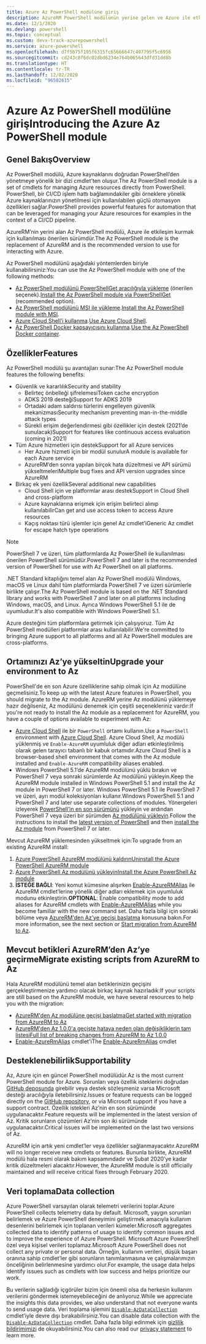 ```yaml
---
title: Azure Az PowerShell modülüne giriş
description: AzureRM PowerShell modülünün yerine gelen ve Azure ile etkileşim kurmak için önerilen Az PowerShell modülüne giriş.
ms.date: 12/1/2020
ms.devlang: powershell
ms.topic: conceptual
ms.custom: devx-track-azurepowershell
ms.service: azure-powershell
ms.openlocfilehash: d7f5b75f195f6315fc65666647c407795f5c6956
ms.sourcegitcommit: cd243c8f6dc02dbd6234e764b065643dfd31dd8b
ms.translationtype: HT
ms.contentlocale: tr-TR
ms.lasthandoff: 12/02/2020
ms.locfileid: "96502615"
---
```

# <a name="introducing-the-azure-az-powershell-module"></a><span data-ttu-id="7e4fa-103">Azure Az PowerShell modülüne giriş</span><span class="sxs-lookup"><span data-stu-id="7e4fa-103">Introducing the Azure Az PowerShell module</span></span>

## <a name="overview"></a><span data-ttu-id="7e4fa-104">Genel Bakış</span><span class="sxs-lookup"><span data-stu-id="7e4fa-104">Overview</span></span>

<span data-ttu-id="7e4fa-105">Az PowerShell modülü, Azure kaynaklarını doğrudan PowerShell’den yönetmeye yönelik bir dizi cmdlet’ten oluşur.</span><span class="sxs-lookup"><span data-stu-id="7e4fa-105">The Az PowerShell module is a set of cmdlets for managing Azure resources directly from PowerShell.</span></span> <span data-ttu-id="7e4fa-106">PowerShell, bir CI/CD işlem hattı bağlamındakiler gibi örneklere yönelik Azure kaynaklarınızın yönetilmesi için kullanılabilen güçlü otomasyon özellikleri sağlar.</span><span class="sxs-lookup"><span data-stu-id="7e4fa-106">PowerShell provides powerful features for automation that can be leveraged for managing your Azure resources for examples in the context of a CI/CD pipeline.</span></span>

<span data-ttu-id="7e4fa-107">AzureRM’nin yerini alan Az PowerShell modülü, Azure ile etkileşim kurmak için kullanılması önerilen sürümdür.</span><span class="sxs-lookup"><span data-stu-id="7e4fa-107">The Az PowerShell module is the replacement of AzureRM and is the recommended version to use for interacting with Azure.</span></span>

<span data-ttu-id="7e4fa-108">Az PowerShell modülünü aşağıdaki yöntemlerden biriyle kullanabilirsiniz:</span><span class="sxs-lookup"><span data-stu-id="7e4fa-108">You can use the Az PowerShell module with one of the following methods:</span></span>

* <span data-ttu-id="7e4fa-109">[Az PowerShell modülünü PowerShellGet aracılığıyla yükleme](install-az-ps.md) (önerilen seçenek).</span><span class="sxs-lookup"><span data-stu-id="7e4fa-109">[Install the Az PowerShell module via PowerShellGet](install-az-ps.md) (recommended option).</span></span>
* <span data-ttu-id="7e4fa-110">[Az PowerShell modülünü MSI ile yükleme](install-az-ps-msi.md).</span><span class="sxs-lookup"><span data-stu-id="7e4fa-110">[Install the Az PowerShell module with MSI](install-az-ps-msi.md).</span></span>
* <span data-ttu-id="7e4fa-111">[Azure Cloud Shell’i kullanma](/azure/cloud-shell/overview).</span><span class="sxs-lookup"><span data-stu-id="7e4fa-111">[Use Azure Cloud Shell](/azure/cloud-shell/overview).</span></span>
* <span data-ttu-id="7e4fa-112">[Az PowerShell Docker kapsayıcısını kullanma](azureps-in-docker.md).</span><span class="sxs-lookup"><span data-stu-id="7e4fa-112">[Use the Az PowerShell Docker container](azureps-in-docker.md).</span></span>

## <a name="features"></a><span data-ttu-id="7e4fa-113">Özellikler</span><span class="sxs-lookup"><span data-stu-id="7e4fa-113">Features</span></span>

<span data-ttu-id="7e4fa-114">Az PowerShell modülü şu avantajları sunar:</span><span class="sxs-lookup"><span data-stu-id="7e4fa-114">The Az PowerShell module features the following benefits:</span></span>

* <span data-ttu-id="7e4fa-115">Güvenlik ve kararlılık</span><span class="sxs-lookup"><span data-stu-id="7e4fa-115">Security and stability</span></span>
  * <span data-ttu-id="7e4fa-116">Belirteç önbelleği şifrelemesi</span><span class="sxs-lookup"><span data-stu-id="7e4fa-116">Token cache encryption</span></span>
  * <span data-ttu-id="7e4fa-117">ADKS 2019 desteği</span><span class="sxs-lookup"><span data-stu-id="7e4fa-117">Support for ADKS 2019</span></span>
  * <span data-ttu-id="7e4fa-118">Ortadaki adam saldırısı türlerini engelleyen güvenlik mekanizması</span><span class="sxs-lookup"><span data-stu-id="7e4fa-118">Security mechanism preventing man-in-the-middle attack types</span></span>
  * <span data-ttu-id="7e4fa-119">Sürekli erişim değerlendirmesi gibi özellikler için destek (2021’de sunulacak)</span><span class="sxs-lookup"><span data-stu-id="7e4fa-119">Support for features like continuous access evaluation (coming in 2021)</span></span>
* <span data-ttu-id="7e4fa-120">Tüm Azure hizmetleri için destek</span><span class="sxs-lookup"><span data-stu-id="7e4fa-120">Support for all Azure services</span></span>
  * <span data-ttu-id="7e4fa-121">Her Azure hizmeti için bir modül sunulur</span><span class="sxs-lookup"><span data-stu-id="7e4fa-121">A module is available for each Azure service</span></span>
  * <span data-ttu-id="7e4fa-122">AzureRM’den sonra yapılan birçok hata düzeltmesi ve API sürümü yükseltmeleri</span><span class="sxs-lookup"><span data-stu-id="7e4fa-122">Multiple bug fixes and API version upgrades since AzureRM</span></span>
* <span data-ttu-id="7e4fa-123">Birkaç ek yeni özellik</span><span class="sxs-lookup"><span data-stu-id="7e4fa-123">Several additional new capabilities</span></span>
  * <span data-ttu-id="7e4fa-124">Cloud Shell için ve platformlar arası destek</span><span class="sxs-lookup"><span data-stu-id="7e4fa-124">Support in Cloud Shell and cross-platform</span></span>
  * <span data-ttu-id="7e4fa-125">Azure kaynaklarına erişmek için erişim belirteci alınıp kullanılabilir</span><span class="sxs-lookup"><span data-stu-id="7e4fa-125">Can get and use access token to access Azure resources</span></span>
  * <span data-ttu-id="7e4fa-126">Kaçış noktası türü işlemler için genel Az cmdlet’i</span><span class="sxs-lookup"><span data-stu-id="7e4fa-126">Generic Az cmdlet for escape hatch type operations</span></span>

> [!NOTE]
> <span data-ttu-id="7e4fa-127">PowerShell 7 ve üzeri, tüm platformlarda Az PowerShell ile kullanılması önerilen PowerShell sürümüdür.</span><span class="sxs-lookup"><span data-stu-id="7e4fa-127">PowerShell 7 and later is the recommended version of PowerShell for use with Az PowerShell on all platforms.</span></span>

<span data-ttu-id="7e4fa-128">.NET Standard kitaplığını temel alan Az PowerShell modülü Windows, macOS ve Linux dahil tüm platformlarda PowerShell 7 ve üzeri sürümlerle birlikte çalışır.</span><span class="sxs-lookup"><span data-stu-id="7e4fa-128">The Az PowerShell module is based on the .NET Standard library and works with PowerShell 7 and later on all platforms including Windows, macOS, and Linux.</span></span> <span data-ttu-id="7e4fa-129">Ayrıca Windows PowerShell 5.1 ile de uyumludur.</span><span class="sxs-lookup"><span data-stu-id="7e4fa-129">It's also compatible with Windows PowerShell 5.1.</span></span>

<span data-ttu-id="7e4fa-130">Azure desteğini tüm platformlara getirmek için çalışıyoruz. Tüm Az PowerShell modülleri platformlar arası kullanılabilir.</span><span class="sxs-lookup"><span data-stu-id="7e4fa-130">We're committed to bringing Azure support to all platforms and all Az PowerShell modules are cross-platforms.</span></span>

## <a name="upgrade-your-environment-to-az"></a><span data-ttu-id="7e4fa-131">Ortamınızı Az’ye yükseltin</span><span class="sxs-lookup"><span data-stu-id="7e4fa-131">Upgrade your environment to Az</span></span>

<span data-ttu-id="7e4fa-132">PowerShell'de en son Azure özelliklerine sahip olmak için Az modülüne geçmelisiniz.</span><span class="sxs-lookup"><span data-stu-id="7e4fa-132">To keep up with the latest Azure features in PowerShell, you should migrate to the Az module.</span></span> <span data-ttu-id="7e4fa-133">AzureRM yerine Az modülünü yüklemeye hazır değilseniz, Az modülünü denemek için çeşitli seçenekleriniz vardır:</span><span class="sxs-lookup"><span data-stu-id="7e4fa-133">If you're not ready to install the Az module as a replacement for AzureRM, you have a couple of options available to experiment with Az:</span></span>

* <span data-ttu-id="7e4fa-134">[Azure Cloud Shell](/azure/cloud-shell/overview) ile bir `PowerShell` ortamı kullanın.</span><span class="sxs-lookup"><span data-stu-id="7e4fa-134">Use a `PowerShell` environment with [Azure Cloud Shell](/azure/cloud-shell/overview).</span></span> <span data-ttu-id="7e4fa-135">Azure Cloud Shell, Az modülü yüklenmiş ve `Enable-AzureRM` uyumluluk diğer adları etkinleştirilmiş olarak gelen tarayıcı tabanlı bir kabuk ortamıdır.</span><span class="sxs-lookup"><span data-stu-id="7e4fa-135">Azure Cloud Shell is a browser-based shell environment that comes with the Az module installed and `Enable-AzureRM` compatibility aliases enabled.</span></span>
* <span data-ttu-id="7e4fa-136">Windows PowerShell 5.1’de AzureRM modülünü yüklü bırakın ve PowerShell 7 veya sonraki sürümlerde Az modülünü yükleyin.</span><span class="sxs-lookup"><span data-stu-id="7e4fa-136">Keep the AzureRM module installed in Windows PowerShell 5.1 and install the Az module in PowerShell 7 or later.</span></span> <span data-ttu-id="7e4fa-137">Windows PowerShell 5.1 ile PowerShell 7 ve üzeri, ayrı modül koleksiyonları kullanır.</span><span class="sxs-lookup"><span data-stu-id="7e4fa-137">Windows PowerShell 5.1 and PowerShell 7 and later use separate collections of modules.</span></span> <span data-ttu-id="7e4fa-138">Yönergeleri izleyerek [PowerShell’in en son sürümünü](/powershell/scripting/install/installing-powershell) yükleyin ve ardından PowerShell 7 veya üzeri bir sürümden [Az modülünü yükleyin](install-az-ps.md).</span><span class="sxs-lookup"><span data-stu-id="7e4fa-138">Follow the instructions to install the [latest version of PowerShell](/powershell/scripting/install/installing-powershell) and then [install the Az module](install-az-ps.md) from PowerShell 7 or later.</span></span>

<span data-ttu-id="7e4fa-139">Mevcut AzureRM yüklemesinden yükseltmek için:</span><span class="sxs-lookup"><span data-stu-id="7e4fa-139">To upgrade from an existing AzureRM install:</span></span>

1. [<span data-ttu-id="7e4fa-140">Azure PowerShell AzureRM modülünü kaldırın</span><span class="sxs-lookup"><span data-stu-id="7e4fa-140">Uninstall the Azure PowerShell AzureRM module</span></span>](/powershell/azure/uninstall-az-ps#uninstall-the-azurerm-module)
1. [<span data-ttu-id="7e4fa-141">Azure PowerShell Az modülünü yükleyin</span><span class="sxs-lookup"><span data-stu-id="7e4fa-141">Install the Azure PowerShell Az module</span></span>](install-az-ps.md)
1. <span data-ttu-id="7e4fa-142">**İSTEĞE BAĞLI**: Yeni komut kümesine alışırken [Enable-AzureRMAlias](/powershell/module/az.accounts/enable-azurermalias) ile AzureRM cmdlet’lerine yönelik diğer adları eklemek için uyumluluk modunu etkinleştirin.</span><span class="sxs-lookup"><span data-stu-id="7e4fa-142">**OPTIONAL**: Enable compatibility mode to add aliases for AzureRM cmdlets with [Enable-AzureRMAlias](/powershell/module/az.accounts/enable-azurermalias) while you become familiar with the new command set.</span></span> <span data-ttu-id="7e4fa-143">Daha fazla bilgi için sonraki bölüme veya [AzureRM'den Az’ye geçişi başlatma](migrate-from-azurerm-to-az.md) konusuna bakın.</span><span class="sxs-lookup"><span data-stu-id="7e4fa-143">For more information, see the next section or [Start migration from AzureRM to Az](migrate-from-azurerm-to-az.md).</span></span>

## <a name="migrate-existing-scripts-from-azurerm-to-az"></a><span data-ttu-id="7e4fa-144">Mevcut betikleri AzureRM’den Az’ye geçirme</span><span class="sxs-lookup"><span data-stu-id="7e4fa-144">Migrate existing scripts from AzureRM to Az</span></span>

<span data-ttu-id="7e4fa-145">Hala AzureRM modülünü temel alan betiklerinizin geçişini gerçekleştirmenize yardımcı olacak birkaç kaynak hazırladık:</span><span class="sxs-lookup"><span data-stu-id="7e4fa-145">If your scripts are still based on the AzureRM module, we have several resources to help you with the migration:</span></span>

* [<span data-ttu-id="7e4fa-146">AzureRM'den Az modülüne geçişi başlatma</span><span class="sxs-lookup"><span data-stu-id="7e4fa-146">Get started with migration from AzureRM to Az</span></span>](migrate-from-azurerm-to-az.md)
* [<span data-ttu-id="7e4fa-147">AzureRM'den Az 1.0.0'a geçişte hataya neden olan değişikliklerin tam listesi</span><span class="sxs-lookup"><span data-stu-id="7e4fa-147">Full list of breaking changes from AzureRM to Az 1.0.0</span></span>](migrate-az-1.0.0.md)
* <span data-ttu-id="7e4fa-148">[Enable-AzureRmAlias](/powershell/module/az.accounts/enable-azurermalias) cmdlet'i</span><span class="sxs-lookup"><span data-stu-id="7e4fa-148">The [Enable-AzureRmAlias](/powershell/module/az.accounts/enable-azurermalias) cmdlet</span></span>

## <a name="supportability"></a><span data-ttu-id="7e4fa-149">Desteklenebilirlik</span><span class="sxs-lookup"><span data-stu-id="7e4fa-149">Supportability</span></span>

<span data-ttu-id="7e4fa-150">Az, Azure için en güncel PowerShell modülüdür.</span><span class="sxs-lookup"><span data-stu-id="7e4fa-150">Az is the most current PowerShell module for Azure.</span></span> <span data-ttu-id="7e4fa-151">Sorunları veya özellik isteklerini doğrudan [GitHub deposunda](https://github.com/Azure/azure-powershell) girebilir veya destek sözleşmeniz varsa Microsoft desteği aracılığıyla iletebilirsiniz.</span><span class="sxs-lookup"><span data-stu-id="7e4fa-151">Issues or feature requests can be logged directly on the [GitHub repository](https://github.com/Azure/azure-powershell), or via Microsoft support if you have a support contract.</span></span> <span data-ttu-id="7e4fa-152">Özellik istekleri Az’nin en son sürümünde uygulanacaktır.</span><span class="sxs-lookup"><span data-stu-id="7e4fa-152">Feature requests will be implemented in the latest version of Az.</span></span> <span data-ttu-id="7e4fa-153">Kritik sorunların çözümleri Az’nin son iki sürümünde uygulanacaktır.</span><span class="sxs-lookup"><span data-stu-id="7e4fa-153">Critical issues will be implemented on the last two versions of Az.</span></span>

<span data-ttu-id="7e4fa-154">AzureRM için artık yeni cmdlet’ler veya özellikler sağlanmayacaktır.</span><span class="sxs-lookup"><span data-stu-id="7e4fa-154">AzureRM will no longer receive new cmdlets or features.</span></span> <span data-ttu-id="7e4fa-155">Bununla birlikte, AzureRM modülü hala resmi olarak bakım kapsamındadır ve Şubat 2020’ye kadar kritik düzeltmeleri alacaktır.</span><span class="sxs-lookup"><span data-stu-id="7e4fa-155">However, the AzureRM module is still officially maintained and will receive critical fixes through February 2020.</span></span>

## <a name="data-collection"></a><span data-ttu-id="7e4fa-156">Veri toplama</span><span class="sxs-lookup"><span data-stu-id="7e4fa-156">Data collection</span></span>

<span data-ttu-id="7e4fa-157">Azure PowerShell varsayılan olarak telemetri verilerini toplar.</span><span class="sxs-lookup"><span data-stu-id="7e4fa-157">Azure PowerShell collects telemetry data by default.</span></span> <span data-ttu-id="7e4fa-158">Microsoft, yaygın sorunları belirlemek ve Azure PowerShell deneyimini geliştirmek amacıyla kullanım desenlerini belirlemek için toplanan verileri kümeler.</span><span class="sxs-lookup"><span data-stu-id="7e4fa-158">Microsoft aggregates collected data to identify patterns of usage to identify common issues and to improve the experience of Azure PowerShell.</span></span>
<span data-ttu-id="7e4fa-159">Microsoft Azure PowerShell özel veya kişisel verileri toplamaz.</span><span class="sxs-lookup"><span data-stu-id="7e4fa-159">Microsoft Azure PowerShell does not collect any private or personal data.</span></span> <span data-ttu-id="7e4fa-160">Örneğin, kullanım verileri, düşük başarı oranına sahip cmdlet’ler gibi sorunların tanımlanmasına ve çalışmalarımızın önceliğinin belirlenmesine yardımcı olur.</span><span class="sxs-lookup"><span data-stu-id="7e4fa-160">For example, the usage data helps identify issues such as cmdlets with low success and helps prioritize our work.</span></span>

<span data-ttu-id="7e4fa-161">Bu verilerin sağladığı içgörüler bizim için önemli olsa da herkesin kullanım verilerini göndermek istemeyebileceğini de anlıyoruz.</span><span class="sxs-lookup"><span data-stu-id="7e4fa-161">While we appreciate the insights this data provides, we also understand that not everyone wants to send usage data.</span></span> <span data-ttu-id="7e4fa-162">Veri toplama işlemini [`Disable-AzDataCollection`](/powershell/module/az.accounts/disable-azdatacollection) cmdlet’iyle devre dışı bırakabilirsiniz.</span><span class="sxs-lookup"><span data-stu-id="7e4fa-162">You can disable data collection with the [`Disable-AzDataCollection`](/powershell/module/az.accounts/disable-azdatacollection) cmdlet.</span></span> <span data-ttu-id="7e4fa-163">Daha fazla bilgi edinmek için [gizlilik bildirimimizi](https://privacy.microsoft.com/privacystatement) de okuyabilirsiniz.</span><span class="sxs-lookup"><span data-stu-id="7e4fa-163">You can also read our [privacy statement](https://privacy.microsoft.com/privacystatement) to learn more.</span></span>
